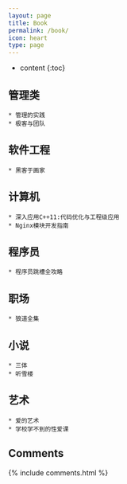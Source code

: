```yaml
---
layout: page
title: Book
permalink: /book/
icon: heart
type: page
---
```


* content
{:toc}

## 管理类
    * 管理的实践
    * 极客与团队

## 软件工程
    * 黑客于画家

## 计算机
    * 深入应用C++11:代码优化与工程级应用
    * Nginx模块开发指南

## 程序员
    * 程序员跳槽全攻略
    
## 职场

    * 狼道全集

## 小说
    * 三体
    * 听雪楼

## 艺术
    * 爱的艺术
    * 学校学不到的性爱课

## Comments

{% include comments.html %}
